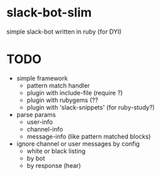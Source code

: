 # slack-bot-slim
simple slack-bot written in ruby (for DYI)

# TODO
* simple framework
  * pattern match handler
  * plugin with include-file (require ?)
  * plugin with rubygems (??
  * plugin with 'slack-snippets' (for ruby-study?)
* parse params
  * user-info
  * channel-info
  * message-info (like pattern matched blocks)
* ignore channel or user messages by config
  * white or black listing
  * by bot
  * by response (hear)
